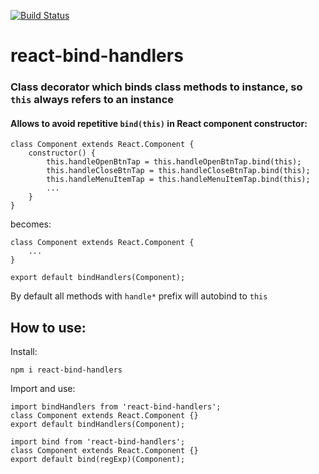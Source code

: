 [![Build Status](https://travis-ci.org/fiolkaf/osync.svg?branch=master)](https://travis-ci.org/fiolkaf/react-bind-handlers)
# react-bind-handlers
### Class decorator which binds class methods to instance, so ```this```  always refers to an instance

#### Allows to avoid repetitive ```bind(this)``` in React component constructor:
```
class Component extends React.Component {
    constructor() {
        this.handleOpenBtnTap = this.handleOpenBtnTap.bind(this);
        this.handleCloseBtnTap = this.handleCloseBtnTap.bind(this);
        this.handleMenuItemTap = this.handleMenuItemTap.bind(this);
        ...
    }
}
```
becomes:
```
class Component extends React.Component {
    ...
}

export default bindHandlers(Component);
```

By default all methods with ```handle*``` prefix will autobind to ```this```

## How to use:

Install:
```
npm i react-bind-handlers
```

Import and use:
```
import bindHandlers from 'react-bind-handlers';
class Component extends React.Component {}
export default bindHandlers(Component);
```

```
import bind from 'react-bind-handlers';
class Component extends React.Component {}
export default bind(regExp)(Component);
```
